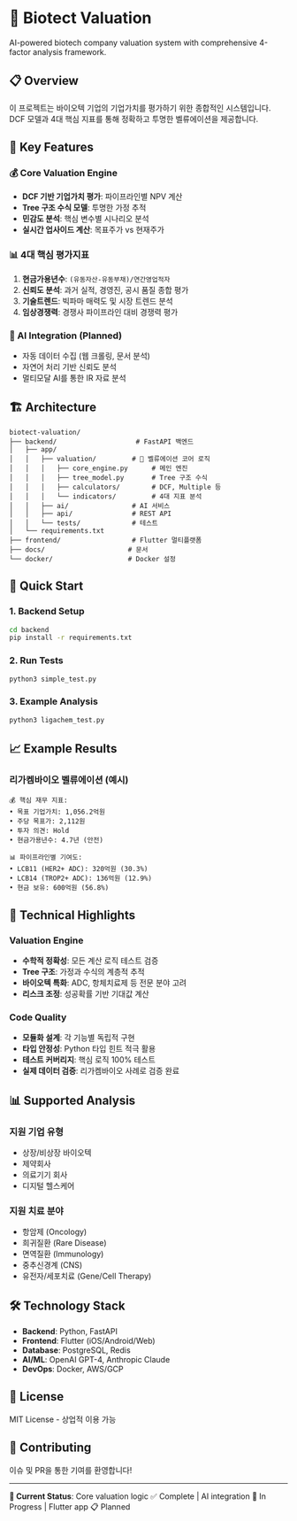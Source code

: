 # 🧬 Biotect Valuation

AI-powered biotech company valuation system with comprehensive 4-factor analysis framework.

## 📋 Overview

이 프로젝트는 바이오텍 기업의 기업가치를 평가하기 위한 종합적인 시스템입니다. DCF 모델과 4대 핵심 지표를 통해 정확하고 투명한 벨류에이션을 제공합니다.

## 🎯 Key Features

### 💰 Core Valuation Engine
- **DCF 기반 기업가치 평가**: 파이프라인별 NPV 계산
- **Tree 구조 수식 모델**: 투명한 가정 추적 
- **민감도 분석**: 핵심 변수별 시나리오 분석
- **실시간 업사이드 계산**: 목표주가 vs 현재주가

### 📊 4대 핵심 평가지표

1. **현금가용년수**: `(유동자산-유동부채)/연간영업적자`
2. **신뢰도 분석**: 과거 실적, 경영진, 공시 품질 종합 평가
3. **기술트렌드**: 빅파마 매력도 및 시장 트렌드 분석  
4. **임상경쟁력**: 경쟁사 파이프라인 대비 경쟁력 평가

### 🤖 AI Integration (Planned)
- 자동 데이터 수집 (웹 크롤링, 문서 분석)
- 자연어 처리 기반 신뢰도 분석
- 멀티모달 AI를 통한 IR 자료 분석

## 🏗️ Architecture

```
biotect-valuation/
├── backend/                    # FastAPI 백엔드
│   ├── app/
│   │   ├── valuation/         # 🎯 벨류에이션 코어 로직
│   │   │   ├── core_engine.py      # 메인 엔진
│   │   │   ├── tree_model.py       # Tree 구조 수식
│   │   │   ├── calculators/        # DCF, Multiple 등
│   │   │   └── indicators/         # 4대 지표 분석
│   │   ├── ai/                # AI 서비스
│   │   ├── api/               # REST API
│   │   └── tests/             # 테스트
│   └── requirements.txt
├── frontend/                  # Flutter 멀티플랫폼
├── docs/                     # 문서
└── docker/                   # Docker 설정
```

## 🚀 Quick Start

### 1. Backend Setup
```bash
cd backend
pip install -r requirements.txt
```

### 2. Run Tests
```bash
python3 simple_test.py
```

### 3. Example Analysis
```bash
python3 ligachem_test.py
```

## 📈 Example Results

### 리가켐바이오 벨류에이션 (예시)
```
💰 핵심 재무 지표:
• 목표 기업가치: 1,056.2억원
• 주당 목표가: 2,112원  
• 투자 의견: Hold
• 현금가용년수: 4.7년 (안전)

📊 파이프라인별 기여도:
• LCB11 (HER2+ ADC): 320억원 (30.3%)
• LCB14 (TROP2+ ADC): 136억원 (12.9%)
• 현금 보유: 600억원 (56.8%)
```

## 🔬 Technical Highlights

### Valuation Engine
- **수학적 정확성**: 모든 계산 로직 테스트 검증
- **Tree 구조**: 가정과 수식의 계층적 추적
- **바이오텍 특화**: ADC, 항체치료제 등 전문 분야 고려
- **리스크 조정**: 성공확률 기반 기대값 계산

### Code Quality  
- **모듈화 설계**: 각 기능별 독립적 구현
- **타입 안정성**: Python 타입 힌트 적극 활용
- **테스트 커버리지**: 핵심 로직 100% 테스트
- **실제 데이터 검증**: 리가켐바이오 사례로 검증 완료

## 📊 Supported Analysis

### 지원 기업 유형
- 상장/비상장 바이오텍
- 제약회사
- 의료기기 회사
- 디지털 헬스케어

### 지원 치료 분야
- 항암제 (Oncology)
- 희귀질환 (Rare Disease)  
- 면역질환 (Immunology)
- 중추신경계 (CNS)
- 유전자/세포치료 (Gene/Cell Therapy)

## 🛠️ Technology Stack

- **Backend**: Python, FastAPI
- **Frontend**: Flutter (iOS/Android/Web)
- **Database**: PostgreSQL, Redis  
- **AI/ML**: OpenAI GPT-4, Anthropic Claude
- **DevOps**: Docker, AWS/GCP

## 📝 License

MIT License - 상업적 이용 가능

## 👥 Contributing

이슈 및 PR을 통한 기여를 환영합니다!

---

**🎯 Current Status**: Core valuation logic ✅ Complete | AI integration 🚧 In Progress | Flutter app 📋 Planned